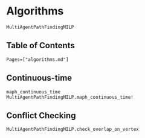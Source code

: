 # Algorithms

```@docs
MultiAgentPathFindingMILP
```

## Table of Contents
```@contents
Pages=["algorithms.md"]
```

## Continuous-time

```@docs
maph_continuous_time
MultiAgentPathFindingMILP.maph_continuous_time!
```

## Conflict Checking

```@docs
MultiAgentPathFindingMILP.check_overlap_on_vertex
```